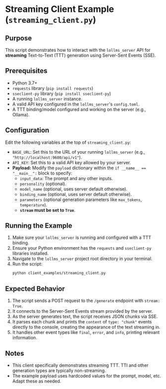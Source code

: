 # Streaming Client Example (`streaming_client.py`)

## Purpose

This script demonstrates how to interact with the `lollms_server` API for **streaming** Text-to-Text (TTT) generation using Server-Sent Events (SSE).

## Prerequisites

*   Python 3.7+
*   `requests` library (`pip install requests`)
*   `sseclient-py` library (`pip install sseclient-py`)
*   A running `lollms_server` instance.
*   A valid API key configured in the `lollms_server`'s `config.toml`.
*   A TTT binding/model configured and working on the server (e.g., Ollama).

## Configuration

Edit the following variables at the top of `streaming_client.py`:

*   `BASE_URL`: Set this to the URL of your running `lollms_server` (e.g., `"http://localhost:9600/api/v1"`).
*   `API_KEY`: Set this to a valid API key allowed by your server.
*   **Payload:** Modify the `payload` dictionary within the `if __name__ == "__main__":` block to specify:
    *   `input_data`: The prompt and any other inputs.
    *   `personality` (optional).
    *   `model_name` (optional, uses server default otherwise).
    *   `binding_name` (optional, uses server default otherwise).
    *   `parameters` (optional generation parameters like `max_tokens`, `temperature`).
    *   **`stream` must be set to `True`**.

## Running the Example

1.  Make sure your `lollms_server` is running and configured with a TTT binding.
2.  Ensure your Python environment has the `requests` and `sseclient-py` libraries installed.
3.  Navigate to the `lollms_server` project root directory in your terminal.
4.  Run the script:
    ```bash
    python client_examples/streaming_client.py
    ```

## Expected Behavior

1.  The script sends a POST request to the `/generate` endpoint with `stream: True`.
2.  It connects to the Server-Sent Events stream provided by the server.
3.  As the server generates text, the script receives JSON chunks via SSE.
4.  It parses each chunk and prints the `content` of `type: "chunk"` events directly to the console, creating the appearance of the text streaming in.
5.  It handles other event types like `final`, `error`, and `info`, printing relevant information.

## Notes

*   This client specifically demonstrates streaming TTT. TTI and other generation types are typically non-streaming.
*   The example payload uses hardcoded values for the prompt, model, etc. Adapt these as needed.